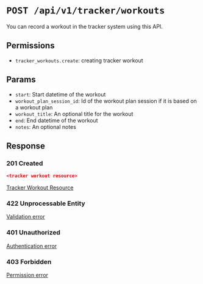 # `POST /api/v1/tracker/workouts`
You can record a workout in the tracker system using this API.


## Permissions

- `tracker_workouts.create`: creating tracker workout

## Params

- `start`: Start datetime of the workout
- `workout_plan_session_id`: Id of the workout plan session if it is based on a workout plan
- `workout_title`: An optional title for the workout
- `end`: End datetime of the workout
- `notes`: An optional notes

## Response

### 201 Created
```json
<tracker workout resource>
```

[Tracker Workout Resource](tracker_workout_resource.md)

### 422 Unprocessable Entity
[Validation error](../../_globals/validation-errors.md)

### 401 Unauthorized
[Authentication error](../../_globals/authentication-errors.md)

### 403 Forbidden
[Permission error](../../_globals/permission-errors.md)
